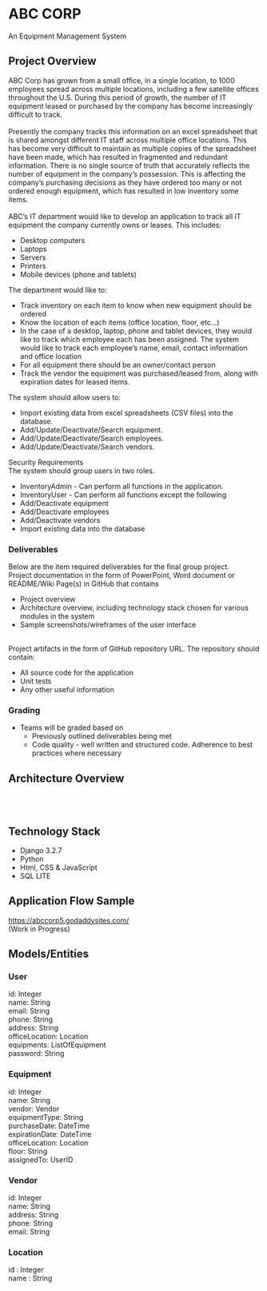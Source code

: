# ABC CORP
An Equipment Management System

## Project Overview
ABC Corp has grown from a small office, in a single location, to 1000 employees spread across multiple locations, including a few satellite offices throughout the U.S. During this period of growth, the number of IT equipment leased or purchased by the company has become increasingly difficult to track.
<br/><br/>
Presently the company tracks this information on an excel spreadsheet that is shared amongst different IT staff across multiple office locations. This has become very difficult to maintain as multiple copies of the spreadsheet have been made, which has resulted in fragmented and redundant information. There is no single source of truth that accurately reflects the number of equipment in the company’s possession. This is affecting the company’s purchasing decisions as they have ordered too many or not ordered enough equipment, which has resulted in low inventory some items.
<br/><br/>
ABC’s IT department would like to develop an application to track all IT equipment the company currently owns or leases. This includes:
<br/>
* Desktop computers
* Laptops
* Servers
* Printers
* Mobile devices (phone and tablets)

The department would like to:
<br/>
* Track inventory on each item to know when new equipment should be ordered
* Know the location of each items (office location, floor, etc...)
* In the case of a desktop, laptop, phone and tablet devices, they would like to track which employee each has been assigned. The system would like to track each employee’s name, email, contact information and office location
* For all equipment there should be an owner/contact person
* Track the vendor the equipment was purchased/leased from, along with expiration dates for leased items.

The system should allow users to:
<br/>
* Import existing data from excel spreadsheets (CSV files) into the database.
* Add/Update/Deactivate/Search equipment.
* Add/Update/Deactivate/Search employees.
* Add/Update/Deactivate/Search vendors.

Security Requirements<br/>
The system should group users in two roles.
<br/>
* InventoryAdmin - Can perform all functions in the application.
* InventoryUser - Can perform all functions except the following
* Add/Deactivate equipment
* Add/Deactivate employees
* Add/Deactivate vendors
* Import existing data into the database

### Deliverables
Below are the item required deliverables for the final group project.
 <br/>
Project documentation in the form of PowerPoint, Word document or README/Wiki Page(s) in GitHub that contains

* Project overview
* Architecture overview, including technology stack chosen for various modules in the system
* Sample screenshots/wireframes of the user interface
<br/>
Project artifacts in the form of GitHub repository URL. The repository should contain:

* All source code for the application
* Unit tests
* Any other useful information

### Grading
* Teams will be graded based on
	* Previously outlined deliverables being met
	* Code quality - well written and structured code. Adherence to best practices where necessary


## Architecture Overview
<br/><br/>

## Technology Stack
* Django 3.2.7
* Python
* Html, CSS & JavaScript
* SQL LITE


## Application Flow Sample
https://abccorp5.godaddysites.com/  <br/>
(Work in Progress)

## Models/Entities
### User
id: Integer <br/>
name: String <br/>
email: String <br/>
phone: String <br/>
address: String <br/>
officeLocation: Location <br/>
equipments: ListOfEquipment  <br/>
password: String

### Equipment
id: Integer <br/>
name: String <br/>
vendor: Vendor <br/>
equipmentType: String <br/>
purchaseDate: DateTime <br/>
expirationDate: DateTime <br/>
officeLocation: Location  <br/>
floor: String <br/>
assignedTo: UserID 

### Vendor
id: Integer <br/>
name: String <br/>
address: String <br/>
phone: String <br/>
email: String 

### Location
id : Integer <br/>
name : String 



